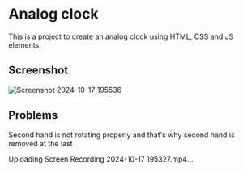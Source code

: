 
# Analog clock

This is a project to create an analog clock using HTML, CSS and JS elements. 


## Screenshot
![Screenshot 2024-10-17 195536](https://github.com/user-attachments/assets/431f199e-4546-4c55-a6de-47e186e0a758)


## Problems
Second hand is not rotating properly and that's why second hand is removed at the last


Uploading Screen Recording 2024-10-17 195327.mp4…

